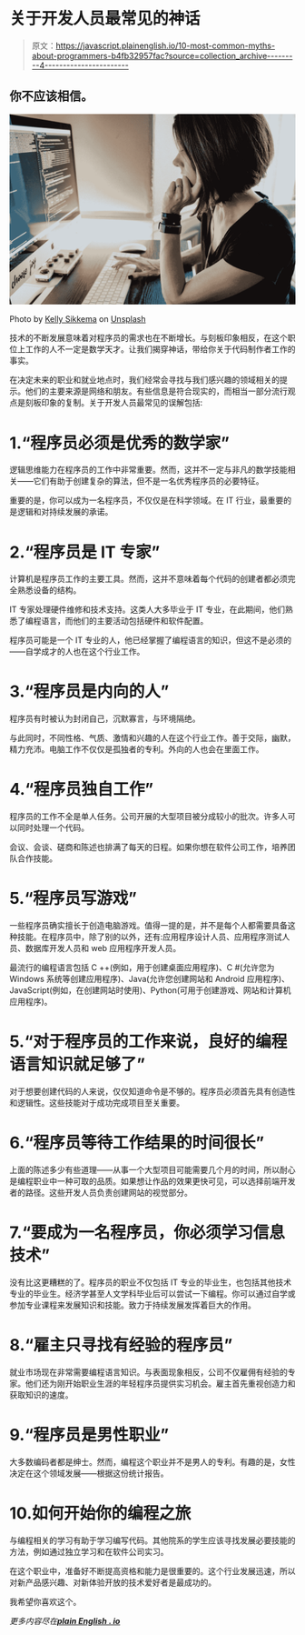 # 关于开发人员最常见的神话

> 原文：<https://javascript.plainenglish.io/10-most-common-myths-about-programmers-b4fb32957fac?source=collection_archive---------4----------------------->

## 你不应该相信。

![](img/a99178f9b8d95638c84f70dfd951bcc7.png)

Photo by [Kelly Sikkema](https://unsplash.com/@kellysikkema?utm_source=medium&utm_medium=referral) on [Unsplash](https://unsplash.com?utm_source=medium&utm_medium=referral)

技术的不断发展意味着对程序员的需求也在不断增长。与刻板印象相反，在这个职位上工作的人不一定是数学天才。让我们揭穿神话，带给你关于代码制作者工作的事实。

在决定未来的职业和就业地点时，我们经常会寻找与我们感兴趣的领域相关的提示。他们的主要来源是网络和朋友。有些信息是符合现实的，而相当一部分流行观点是刻板印象的复制。关于开发人员最常见的误解包括:

# 1.“程序员必须是优秀的数学家”

逻辑思维能力在程序员的工作中非常重要。然而，这并不一定与非凡的数学技能相关——它们有助于创建复杂的算法，但不是一名优秀程序员的必要特征。

重要的是，你可以成为一名程序员，不仅仅是在科学领域。在 IT 行业，最重要的是逻辑和对持续发展的承诺。

# 2.“程序员是 IT 专家”

计算机是程序员工作的主要工具。然而，这并不意味着每个代码的创建者都必须完全熟悉设备的结构。

IT 专家处理硬件维修和技术支持。这类人大多毕业于 IT 专业，在此期间，他们熟悉了编程语言，而他们的主要活动包括硬件和软件配置。

程序员可能是一个 IT 专业的人，他已经掌握了编程语言的知识，但这不是必须的——自学成才的人也在这个行业工作。

# 3.“程序员是内向的人”

程序员有时被认为封闭自己，沉默寡言，与环境隔绝。

与此同时，不同性格、气质、激情和兴趣的人在这个行业工作。善于交际，幽默，精力充沛。电脑工作不仅仅是孤独者的专利。外向的人也会在里面工作。

# 4.“程序员独自工作”

程序员的工作不全是单人任务。公司开展的大型项目被分成较小的批次。许多人可以同时处理一个代码。

会议、会谈、磋商和陈述也排满了每天的日程。如果你想在软件公司工作，培养团队合作技能。

# 5.“程序员写游戏”

一些程序员确实擅长于创造电脑游戏。值得一提的是，并不是每个人都需要具备这种技能。在程序员中，除了别的以外，还有:应用程序设计人员、应用程序测试人员、数据库开发人员和 web 应用程序开发人员。

最流行的编程语言包括 C ++(例如，用于创建桌面应用程序)、C #(允许您为 Windows 系统等创建应用程序)、Java(允许您创建网站和 Android 应用程序)、JavaScript(例如，在创建网站时使用)、Python(可用于创建游戏、网站和计算机应用程序)。

# 5.“对于程序员的工作来说，良好的编程语言知识就足够了”

对于想要创建代码的人来说，仅仅知道命令是不够的。程序员必须首先具有创造性和逻辑性。这些技能对于成功完成项目至关重要。

# 6.“程序员等待工作结果的时间很长”

上面的陈述多少有些道理——从事一个大型项目可能需要几个月的时间，所以耐心是编程职业中一种可取的品质。如果想让作品的效果更快可见，可以选择前端开发者的路径。这些开发人员负责创建网站的视觉部分。

# 7.“要成为一名程序员，你必须学习信息技术”

没有比这更糟糕的了。程序员的职业不仅包括 IT 专业的毕业生，也包括其他技术专业的毕业生。经济学甚至人文学科毕业后可以尝试一下编程。你可以通过自学或参加专业课程来发展知识和技能。致力于持续发展发挥着巨大的作用。

# 8.“雇主只寻找有经验的程序员”

就业市场现在非常需要编程语言知识。与表面现象相反，公司不仅雇佣有经验的专家。他们还为刚开始职业生涯的年轻程序员提供实习机会。雇主首先重视创造力和获取知识的速度。

# 9.“程序员是男性职业”

大多数编码者都是绅士。然而，编程这个职业并不是男人的专利。有趣的是，女性决定在这个领域发展——根据这份统计报告。

# 10.如何开始你的编程之旅

与编程相关的学习有助于学习编写代码。其他院系的学生应该寻找发展必要技能的方法，例如通过独立学习和在软件公司实习。

在这个职业中，准备好不断提高资格和能力是很重要的。这个行业发展迅速，所以对新产品感兴趣、对新体验开放的技术爱好者是最成功的。

我希望你喜欢这个。

*更多内容尽在*[***plain English . io***](https://plainenglish.io/)